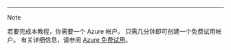 ---
> [!NOTE]
> 若要完成本教程，你需要一个 Azure 帐户。 只需几分钟即可创建一个免费试用帐户。 有关详细信息，请参阅 [Azure 免费试用](https://azure.microsoft.com/pricing/free-trial/)。
> 
> 

